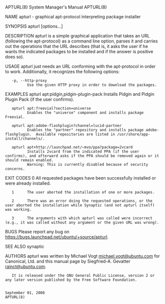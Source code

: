 APTURL(8)                                                                                  System Manager's Manual                                                                                  APTURL(8)

NAME
       apturl - graphical apt-protocol interpreting package installer

SYNOPSIS
       apturl [options...] <URL>

DESCRIPTION
       apturl  is  a  simple graphical application that takes an URL (following the apt-protocol) as a command line option, parses it and carries out the operations that the URL describes (that is, it asks
       the user if he wants the indicated packages to be installed and if the answer is positive does so).

USAGE
       apturl just needs an URL conforming with the apt-protocol in order to work. Additionally, it recognizes the following options:

       -p, --http-proxy
              Use the given HTTP proxy in order to download the packages.

EXAMPLES
       apturl apt:pidgin,pidgin-plugin-pack
              Installs Pidgin and Pidgin Plugin Pack (if the user confirms).

       apturl apt:freevial?section=universe
              Enables the "universe" component and installs package Freevial.

       apturl apt:adobe-flashplugin?channel=lucid-partner
              Enables the "partner" repository and installs package adobe-flashplugin.  Available repositories are listed in /usr/share/app-install/channels/.

       apturl apt+http://launchpad.net/~mvo/ppa?package=2vcard
              Installs 2vcard from the indicated PPA (if the user confirms), and afterward asks if the PPA should be removed again or it should remain enabled.
              Warning: This is currently disabled because of security concerns.

EXIT CODES
       0      All requested packages have been successfully installed or were already installed.

       1      The user aborted the installation of one or more packages.

       2      There was an error doing the requested operations, or the user aborted the installation while Synaptic (and not apturl itself) was working.

       3      The arguments with which apturl was called were incorrect (e.g., it was called without any argument or the given URL was wrong).

BUGS
       Please report any bug on https://bugs.launchpad.net/ubuntu/+source/apturl.

SEE ALSO
       synaptic

AUTHORS
       apturl was written by Michael Vogt <michael.vogt@ubuntu.com> for Canonical, Ltd. and this manual page by Siegfried-A. Gevatter <rainct@ubuntu.com>.

       It is released under the GNU General Public License, version 2 or any later version published by the Free Software Foundation.

                                                                                              September 01, 2008                                                                                    APTURL(8)
